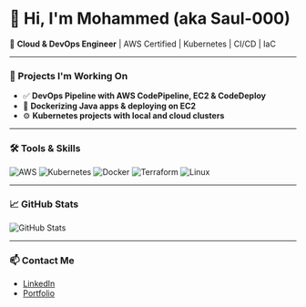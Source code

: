 # 👋 Hi, I'm Mohammed (aka Saul-000)

🚀 **Cloud & DevOps Engineer** | AWS Certified | Kubernetes | CI/CD | IaC

---

### 💼 Projects I'm Working On
- ✅ **DevOps Pipeline with AWS CodePipeline, EC2 & CodeDeploy**
- 🐳 **Dockerizing Java apps & deploying on EC2**
- ⚙️ **Kubernetes projects with local and cloud clusters**

---

### 🛠️ Tools & Skills
![AWS](https://img.shields.io/badge/AWS-%23FF9900.svg?style=flat&logo=amazon-aws)
![Kubernetes](https://img.shields.io/badge/Kubernetes-%23326CE5.svg?style=flat&logo=kubernetes)
![Docker](https://img.shields.io/badge/Docker-%230db7ed.svg?style=flat&logo=docker)
![Terraform](https://img.shields.io/badge/Terraform-623CE4?style=flat&logo=terraform)
![Linux](https://img.shields.io/badge/Linux-FCC624?style=flat&logo=linux)

---

### 📈 GitHub Stats
![GitHub Stats](https://github-readme-stats.vercel.app/api?username=Saul-000&show_icons=true&theme=radical)

---

### 📫 Contact Me
- [LinkedIn](https://www.linkedin.com/in/mohammed-basheir-izeldin/)
- [Portfolio](https://saul-000.github.io/)
